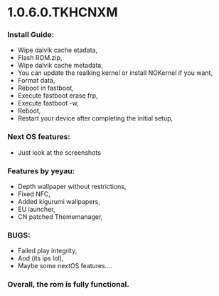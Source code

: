 # 1.0.6.0.TKHCNXM
### Install Guide:

- Wipe dalvik cache etadata,
- Flash ROM.zip,
- Wipe dalvik cache metadata,
- You can update the realking kernel or install NOKernel if you want,
- Format data,
- Reboot in fastboot,
- Execute fastboot erase frp,
- Execute fastboot -w,
- Reboot,
- Restart your device after completing the initial setup,

### Next OS features:
- Just look at the screenshots

### Features by yeyau: 

- Depth wallpaper without restrictions,
- Fixed NFC,
- Added kigurumi wallpapers,
- EU launcher,
- CN patched Thememanager,

### BUGS:
- Failed play integrity,
- Aod (its ips lol),
- Maybe some nextOS features....

### Overall, the rom is fully functional.
